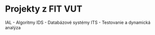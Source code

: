 # Projekty z FIT VUT

IAL - Algoritmy
IDS - Databázové systémy
ITS - Testovanie a dynamická analýza

